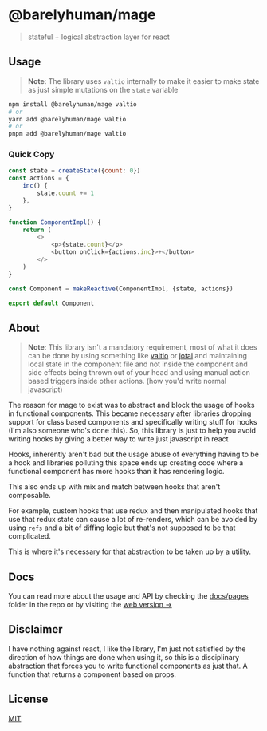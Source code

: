 # @barelyhuman/mage

> stateful + logical abstraction layer for react

## Usage

> **Note**: The library uses `valtio` internally to make it easier to make state as just simple mutations on the `state` variable

```sh
npm install @barelyhuman/mage valtio
# or
yarn add @barelyhuman/mage valtio
# or
pnpm add @barelyhuman/mage valtio
```

### Quick Copy

```js
const state = createState({count: 0})
const actions = {
	inc() {
		state.count += 1
	},
}

function ComponentImpl() {
	return (
		<>
			<p>{state.count}</p>
			<button onClick={actions.inc}>+</button>
		</>
	)
}

const Component = makeReactive(ComponentImpl, {state, actions})

export default Component
```

## About

> **Note**: This library isn't a mandatory requirement, most of what it does can be done by using something like [valtio](https://valtio.pmnd.rs) or [jotai](http://jotai.org) and maintaining local state in the component file and not inside the component and side effects being thrown out of your head and using manual action based triggers inside other actions. (how you'd write normal javascript)

The reason for mage to exist was to abstract and block the usage of hooks in
functional components. This became necessary after libraries dropping support
for class based components and specifically writing stuff for hooks (I'm also
someone who's done this). So, this library is just to help you avoid writing
hooks by giving a better way to write just javascript in react

Hooks, inherently aren't bad but the usage abuse of everything having to be a
hook and libraries polluting this space ends up creating code where a functional
component has more hooks than it has rendering logic.

This also ends up with mix and match between hooks that aren't composable.

For example, custom hooks that use redux and then manipulated hooks that use
that redux state can cause a lot of re-renders, which can be avoided by using
`refs` and a bit of diffing logic but that's not supposed to be that
complicated.

This is where it's necessary for that abstraction to be taken up by a utility.

## Docs

You can read more about the usage and API by checking the
[docs/pages](docs/pages) folder in the repo or by visiting the [web version &rarr;](https://barelyhuman.github.io/mage/)

## Disclaimer

I have nothing against react, I like the library, I'm just not satisfied by the
direction of how things are done when using it, so this is a disciplinary
abstraction that forces you to write functional components as just that. A
function that returns a component based on props.

## License

[MIT](license)
